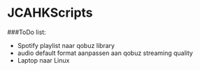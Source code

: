 # JCAHKScripts
###ToDo list:
- Spotify playlist naar qobuz library
- audio default format aanpassen aan qobuz streaming quality
- Laptop naar Linux

